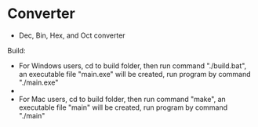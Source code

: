 # Converter

- Dec, Bin, Hex, and Oct converter

Build:

- For Windows users, cd to build folder, then run command "./build.bat", an
executable file "main.exe" will be created, run program by command "./main.exe"
-   
- For Mac users, cd to build folder, then run command "make", an executable file 
"main" will be created, run program by command "./main"
